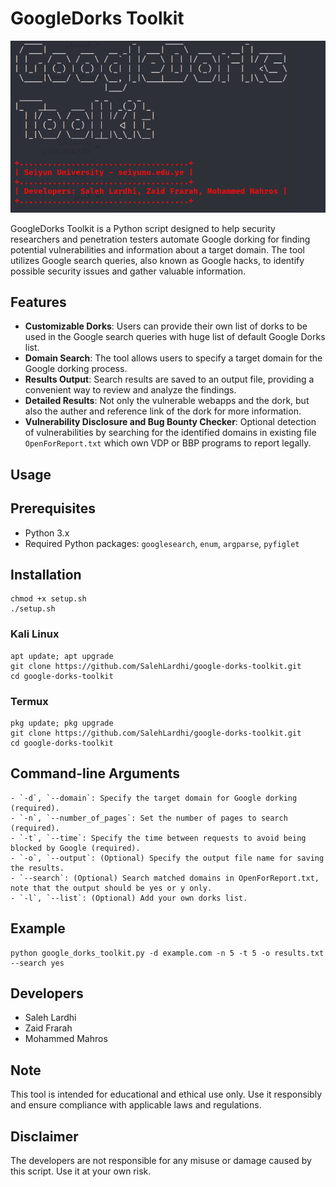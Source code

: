 # GoogleDorks Toolkit

![GoogleDorks Toolkit](https://raw.githubusercontent.com/SalehLardhi/google-dorks-toolkit/main/image.png)

GoogleDorks Toolkit is a Python script designed to help security researchers and penetration testers automate Google dorking for finding potential vulnerabilities and information about a target domain. The tool utilizes Google search queries, also known as Google hacks, to identify possible security issues and gather valuable information.

## Features

- **Customizable Dorks**: Users can provide their own list of dorks to be used in the Google search queries with huge list of default Google Dorks list.
- **Domain Search**: The tool allows users to specify a target domain for the Google dorking process.
- **Results Output**: Search results are saved to an output file, providing a convenient way to review and analyze the findings.
- **Detailed Results**: Not only the vulnerable webapps and the dork, but also the auther and reference link of the dork for more information.
- **Vulnerability Disclosure and Bug Bounty Checker**: Optional detection of vulnerabilities by searching for the identified domains in existing file `OpenForReport.txt` which own VDP or BBP programs to report legally.

## Usage

## Prerequisites

- Python 3.x
- Required Python packages: `googlesearch`, `enum`, `argparse`, `pyfiglet`

## Installation



```
chmod +x setup.sh
./setup.sh
```

### Kali Linux
```
apt update; apt upgrade
git clone https://github.com/SalehLardhi/google-dorks-toolkit.git
cd google-dorks-toolkit
```
### Termux
```
pkg update; pkg upgrade
git clone https://github.com/SalehLardhi/google-dorks-toolkit.git
cd google-dorks-toolkit
```


## Command-line Arguments

    - `-d`, `--domain`: Specify the target domain for Google dorking (required).
    - `-n`, `--number_of_pages`: Set the number of pages to search (required).
    - `-t`, `--time`: Specify the time between requests to avoid being blocked by Google (required).
    - `-o`, `--output`: (Optional) Specify the output file name for saving the results.
    - `--search`: (Optional) Search matched domains in OpenForReport.txt, note that the output should be yes or y only.
    - `-l`, `--list`: (Optional) Add your own dorks list.

## Example
```
python google_dorks_toolkit.py -d example.com -n 5 -t 5 -o results.txt --search yes
```

## Developers

- Saleh Lardhi
- Zaid Frarah
- Mohammed Mahros

## Note

This tool is intended for educational and ethical use only. Use it responsibly and ensure compliance with applicable laws and regulations.
## Disclaimer

The developers are not responsible for any misuse or damage caused by this script. Use it at your own risk.
